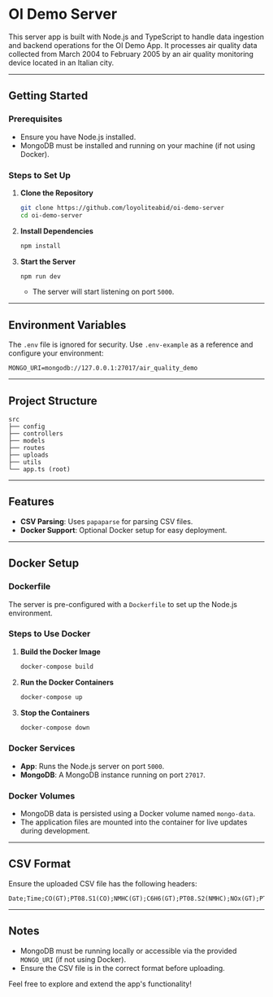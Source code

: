 # OI Demo Server

This server app is built with Node.js and TypeScript to handle data ingestion and backend operations for the OI Demo App. It processes air quality data collected from March 2004 to February 2005 by an air quality monitoring device located in an Italian city.

---

## Getting Started

### Prerequisites

- Ensure you have Node.js installed.
- MongoDB must be installed and running on your machine (if not using Docker).

### Steps to Set Up

1. **Clone the Repository**

   ```bash
   git clone https://github.com/loyoliteabid/oi-demo-server
   cd oi-demo-server
   ```

2. **Install Dependencies**

   ```bash
   npm install
   ```

3. **Start the Server**
   ```bash
   npm run dev
   ```
   - The server will start listening on port `5000`.

---

## Environment Variables

The `.env` file is ignored for security. Use `.env-example` as a reference and configure your environment:

```env
MONGO_URI=mongodb://127.0.0.1:27017/air_quality_demo
```

---

## Project Structure

```plaintext
src
├── config
├── controllers
├── models
├── routes
├── uploads
├── utils
└── app.ts (root)
```

---

## Features

- **CSV Parsing**: Uses `papaparse` for parsing CSV files.
- **Docker Support**: Optional Docker setup for easy deployment.

---

## Docker Setup

### Dockerfile

The server is pre-configured with a `Dockerfile` to set up the Node.js environment.

### Steps to Use Docker

1. **Build the Docker Image**

   ```bash
   docker-compose build
   ```

2. **Run the Docker Containers**

   ```bash
   docker-compose up
   ```

3. **Stop the Containers**
   ```bash
   docker-compose down
   ```

### Docker Services

- **App**: Runs the Node.js server on port `5000`.
- **MongoDB**: A MongoDB instance running on port `27017`.

### Docker Volumes

- MongoDB data is persisted using a Docker volume named `mongo-data`.
- The application files are mounted into the container for live updates during development.

---

## CSV Format

Ensure the uploaded CSV file has the following headers:

```csv
Date;Time;CO(GT);PT08.S1(CO);NMHC(GT);C6H6(GT);PT08.S2(NMHC);NOx(GT);PT08.S3(NOx);NO2(GT);PT08.S4(NO2);PT08.S5(O3);T;RH;AH;
```

---

## Notes

- MongoDB must be running locally or accessible via the provided `MONGO_URI` (if not using Docker).
- Ensure the CSV file is in the correct format before uploading.

Feel free to explore and extend the app's functionality!

